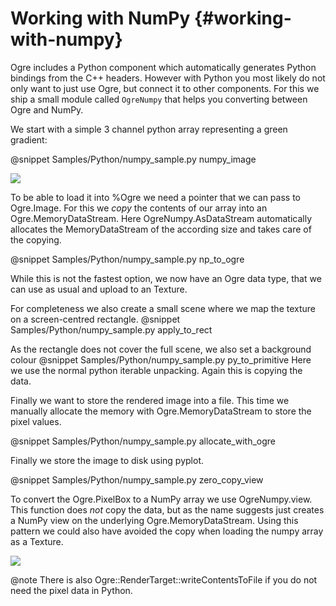 # Working with NumPy {#working-with-numpy}

Ogre includes a Python component which automatically generates Python bindings from the C++ headers.
However with Python you most likely do not only want to just use Ogre, but connect it to other components.
For this we ship a small module called `OgreNumpy` that helps you converting between Ogre and NumPy.

We start with a simple 3 channel python array representing a green gradient:

@snippet Samples/Python/numpy_sample.py numpy_image

![](numpy_arr.png)

To be able to load it into %Ogre we need a pointer that we can pass to Ogre.Image.
For this we *copy* the contents of our array into an Ogre.MemoryDataStream.
Here OgreNumpy.AsDataStream automatically allocates the MemoryDataStream of the according size and takes care of the copying.

@snippet Samples/Python/numpy_sample.py np_to_ogre

While this is not the fastest option, we now have an Ogre data type, that we can use as usual and upload to an Texture.

For completeness we also create a small scene where we map the texture on a screen-centred rectangle.
@snippet Samples/Python/numpy_sample.py apply_to_rect

As the rectangle does not cover the full scene, we also set a background colour
@snippet Samples/Python/numpy_sample.py py_to_primitive
Here we use the normal python iterable unpacking. Again this is copying the data.

Finally we want to store the rendered image into a file. This time we manually allocate the memory with Ogre.MemoryDataStream to store the pixel values.

@snippet Samples/Python/numpy_sample.py allocate_with_ogre

Finally we store the image to disk using pyplot.

@snippet Samples/Python/numpy_sample.py zero_copy_view

To convert the Ogre.PixelBox to a NumPy array we use OgreNumpy.view. This function does *not* copy the data, but as the name suggests just creates a NumPy view on the underlying Ogre.MemoryDataStream.
Using this pattern we could also have avoided the copy when loading the numpy array as a Texture.

![](numpy_final.png)

@note There is also Ogre::RenderTarget::writeContentsToFile if you do not need the pixel data in Python.